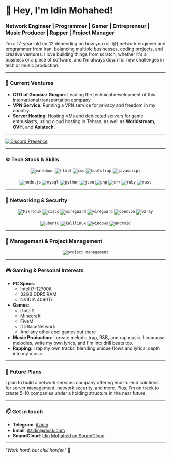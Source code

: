 # 👋 Hey, I'm Idin Mohahed!

### Network Engineer | Programmer | Gamer | Entrepreneur | Music Producer | Rapper | Project Manager

I'm a 17-year-old (or 12 depending on how you roll 😎) network engineer and programmer from Iran, balancing multiple businesses, coding projects, and creative ventures. I love building things from scratch, whether it's a business or a piece of software, and I’m always down for new challenges in tech or music production.

---

### 💼 Current Ventures
- **CTO of Goodarz Gorgan**: Leading the technical development of this international transportation company.
- **VPN Service**: Running a VPN service for privacy and freedom in my country.
- **Server Hosting**: Hosting VMs and dedicated servers for game enthusiasts, using cloud hosting in Tehran, as well as **Worldstream**, **OVH**, and **Asiatech**.

---

[![Discord Presence](https://lanyard.cnrad.dev/api/932027654234849330)](https://discord.com/users/932027654234849330)

---

### ⚙️ Tech Stack & Skills

<div align="center">
<code><img src="https://img.shields.io/badge/Markdown-000000?style=for-the-badge&logo=markdown&logoColor=white" alt="markdown"></code>
<code><img src="https://img.shields.io/badge/html5-%23E34F26.svg?style=for-the-badge&logo=html5&logoColor=white" alt="html5"></code>
<code><img src="https://img.shields.io/badge/css-1572B6.svg?style=for-the-badge&logo=css3&logoColor=white" alt="css"></code>
<code><img src="https://img.shields.io/badge/bootstrap-%23563D7C.svg?style=for-the-badge&logo=bootstrap&logoColor=white" alt="bootstrap"></code>
<code><img src="https://img.shields.io/badge/javascript-%23323330.svg?style=for-the-badge&logo=javascript&logoColor=%23F7DF1E" alt="javascript"></code>
<br/>
<br/>  
<code><img src="https://img.shields.io/badge/node.js-%2343853D.svg?style=for-the-badge&logo=node.js&logoColor=white" alt="node.js"></code>
<code><img src="https://img.shields.io/badge/mysql-4479A1.svg?style=for-the-badge&logo=mysql&logoColor=white" alt="mysql"></code>
<code><img src="https://img.shields.io/badge/python-3776AB.svg?style=for-the-badge&logo=python&logoColor=white" alt="python"></code>
<code><img src="https://img.shields.io/badge/json-5E5C5C?style=for-the-badge&logo=json&logoColor=white" alt="json"></code>
<code><img src="https://img.shields.io/badge/php-777BB4?style=for-the-badge&logo=php&logoColor=white" alt="php"></code>
<code><img src="https://img.shields.io/badge/C%2B%2B-00599C?style=for-the-badge&logo=c%2B%2B&logoColor=white" alt="c++"></code>
<code><img src="https://img.shields.io/badge/ruby-3776AB.svg?style=for-the-badge&logo=ruby&logoColor=white" alt="ruby"></code>
<code><img src="https://img.shields.io/badge/rust-3776AB.svg?style=for-the-badge&logo=rust&logoColor=white" alt="rust"></code>
</div>

---

### 🎨 Networking & Security

<div align="center">
<code><img src="https://img.shields.io/badge/Networking%20-%23FF8000.svg?style=for-the-badge&logo=mikrotik&logoColor=white" alt="MikroTik"></code>
<code><img src="https://img.shields.io/badge/Cisco-%231BA0D7.svg?style=for-the-badge&logo=cisco&logoColor=white" alt="cisco"></code>
<code><img src="https://img.shields.io/badge/VPN%20Protocols-%23232323.svg?style=for-the-badge&logo=wireguard&logoColor=white" alt="wireguard"></code>
<code><img src="https://img.shields.io/badge/WireGuard-%23f05133.svg?style=for-the-badge&logo=wireguard&logoColor=white" alt="wireguard"></code>
<code><img src="https://img.shields.io/badge/OpenVPN-%2335495e.svg?style=for-the-badge&logo=openvpn&logoColor=white" alt="openvpn"></code>
<code><img src="https://img.shields.io/badge/V2Ray-%23FE0000.svg?style=for-the-badge&logoColor=white" alt="v2ray"></code>
<br/><br/>
<code><img src="https://img.shields.io/badge/Ubuntu-E95420?style=for-the-badge&logo=ubuntu&logoColor=white" alt="ubuntu"></code>
<code><img src="https://img.shields.io/badge/Kali_Linux-557C94?style=for-the-badge&logo=kalilinux&logoColor=white" alt="kalilinux"></code>
<code><img src="https://img.shields.io/badge/Windows-0078D6?style=for-the-badge&logo=windows&logoColor=white" alt="windows"></code>
<code><img src="https://img.shields.io/badge/Android-3DDC84?style=for-the-badge&logo=android&logoColor=white" alt="android"></code>
</div>

---

### 💼 Management & Project Management

<div align="center">
<code><img src="https://img.shields.io/badge/Project Management-%23FF8000.svg?style=for-the-badge&logo=project&logoColor=white" alt="project management"></code>
</div>

---

### 🎮 Gaming & Personal Interests
- **PC Specs**:
  - Intel i7-12700K
  - 32GB DDR5 RAM
  - NVIDIA 4060Ti
- **Games**: 
  - Dota 2
  - Minecraft
  - FiveM
  - DDRaceNetwork
  - And any other cool games out there
- **Music Production**: I create melodic trap, R&B, and rap music. I compose melodies, write my own lyrics, and I'm into drill beats too.
- **Rapping**: I rap my own tracks, blending unique flows and lyrical depth into my music.

---

### 🚀 Future Plans
I plan to build a network services company offering end-to-end solutions for server management, network security, and more. Plus, I'm on track to create 5-10 companies under a holding structure in the near future.

---

### 📫 Get in touch
- **Telegram**: [itzidin](https://t.me/itzidin)
- **Email**: [itzidin@duck.com](mailto:itzidin@duck.com)
- **SoundCloud**: [Idin Mohahed on SoundCloud](https://soundcloud.com/idinmov)

---

_"Work hard, but chill harder."_ 👑
